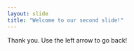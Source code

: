 ```yaml
---
layout: slide
title: "Welcome to our second slide!"
---
```

Thank you. 
Use the left arrow to go back!
